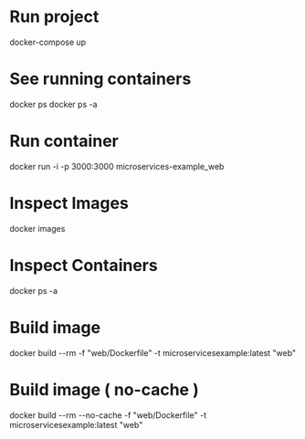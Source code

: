 # Run project 
docker-compose up

# See running containers
docker ps
docker ps -a

# Run container
docker run -i -p 3000:3000 microservices-example_web

# Inspect Images
docker images

# Inspect Containers
docker ps -a

# Build image
docker build --rm -f "web/Dockerfile" -t microservicesexample:latest "web"

# Build image ( no-cache )
docker build --rm --no-cache  -f "web/Dockerfile" -t microservicesexample:latest "web"